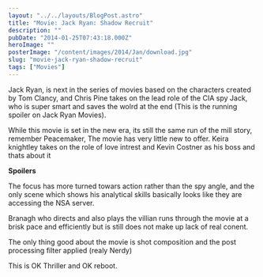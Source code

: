 ```yaml
---
layout: "../../layouts/BlogPost.astro"
title: "Movie: Jack Ryan: Shadow Recruit"
description: ""
pubDate: "2014-01-25T07:43:18.000Z"
heroImage: ""
posterImage: "/content/images/2014/Jan/download.jpg"
slug: "movie-jack-ryan-shadow-recruit"
tags: ["Movies"]
---
```


Jack Ryan, is next in the series of movies  based on the characters created by Tom Clancy, and Chris Pine takes on the lead role of the CIA spy Jack, who is super smart and saves the wolrd at the end (This is the running spoiler on Jack Ryan Movies).

While this movie is set in the new era, its still the same run of the mill story, remember Peacemaker, The movie has very little new to offer.
Keira knightley takes on the role of love intrest and Kevin Costner as his boss and thats about it 

**Spoilers**

The focus has more turned towars action rather than the spy angle, and the only scene which shows his analytical skills basically looks like  they are accessing the NSA server. 
 
Branagh who directs and also plays the villian runs through the movie at a brisk pace and efficiently but is still does not make up lack of real conent.

The only thing good about the movie is shot composition and the post processing filter applied (realy Nerdy) 

This is OK Thriller and OK reboot.
